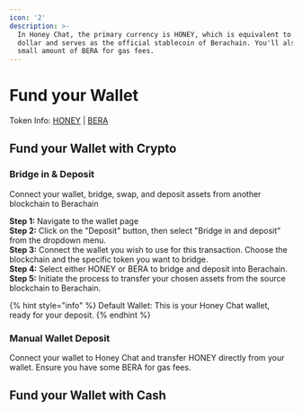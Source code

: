 ```yaml
---
icon: '2'
description: >-
  In Honey Chat, the primary currency is HONEY, which is equivalent to 1 US
  dollar and serves as the official stablecoin of Berachain. You'll also need a
  small amount of BERA for gas fees.
---
```


# Fund your Wallet

Token Info: [HONEY](https://docs.berachain.com/learn/pol/tokens/honey) | [BERA](https://docs.berachain.com/learn/pol/tokens/bera)

## Fund your Wallet with Crypto

### **Bridge in & Deposit**&#x20;

Connect your wallet, bridge, swap, and deposit assets from another blockchain to Berachain

**Step 1:** Navigate to the wallet page\
**Step 2:** Click on the "Deposit" button, then select "Bridge in and deposit" from the dropdown menu.\
**Step 3:** Connect the wallet you wish to use for this transaction. Choose the blockchain and the specific token you want to bridge.\
**Step 4:** Select either HONEY or BERA to bridge and deposit into Berachain. \
**Step 5:** Initiate the process to transfer your chosen assets from the source blockchain to Berachain.

{% hint style="info" %}
Default Wallet: This is your Honey Chat wallet, ready for your deposit.
{% endhint %}

### Manual Wallet Deposit&#x20;

Connect your wallet to Honey Chat and transfer HONEY directly from your wallet. Ensure you have some BERA for gas fees.

## Fund your Wallet with Cash

